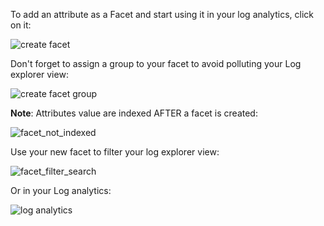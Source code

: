 To add an attribute as a Facet and start using it in your log analytics, click on it:

![create facet](https://raw.githubusercontent.com/l0k0ms/workshops/master/log-workshop/images/create_facet.png)

Don't forget to assign a group to your facet to avoid polluting your Log explorer view:

![create facet group](https://raw.githubusercontent.com/l0k0ms/workshops/master/log-workshop/images/creating_facet_group.png)

**Note**: Attributes value are indexed AFTER a facet is created:

![facet_not_indexed](https://raw.githubusercontent.com/l0k0ms/workshops/master/log-workshop/images/facet_not_indexed.png)

Use your new facet to filter your log explorer view:

![facet_filter_search](https://raw.githubusercontent.com/l0k0ms/workshops/master/log-workshop/images/facet_filter_search.png)


Or in your Log analytics:

![log analytics](https://raw.githubusercontent.com/l0k0ms/workshops/master/log-workshop/images/log_analytics.png)